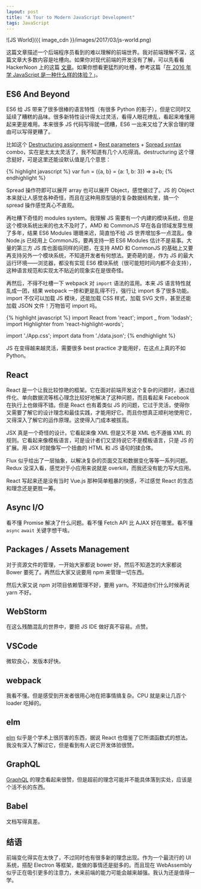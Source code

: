 ```yaml
---
layout: post
title: "A Tour to Modern JavaScript Development"
tags: JavaScript
---
```


![JS World]({{ image_cdn }}/images/2017/03/js-world.png)

这篇文章描述一个后端程序员看到的难以理解的前端世界。我对前端理解不深，这篇文章大多数内容是吐槽向。如果你对现代前端的开发没有了解，可以先看看 HackerNoon 上的这篇 [文章][js-2017]。如果你想看更猛烈的吐槽，参考这篇「[在 2016 年学 JavaScript 是一种什么样的体验？](https://zhuanlan.zhihu.com/p/22782487)」。

[js-2017]: https://hackernoon.com/a-map-to-modern-javascript-development-2017-16d9eb86309c#.mldzrt1gn

<!--more-->

## ES6 And Beyond

ES6 给 JS 带来了很多很棒的语言特性（有很多 Python 的影子），但是它同时又延续了糟糕的品味。很多新特性设计得太过灵活，看得人眼花缭乱，看起来难懂用起来更是难用。本来很多 JS 代码写得就一团糟，ES6 一出来又给了大家合理的理由可以写得更糟了。

比如这个 [Destructuring assignment][destructuring-assignment] + [Rest parameters][rest-parameters] + [Spread syntax][spread-syntax] combo，实在是太太太灵活了，我不知道有几个人吃得消。destructuring 这个理念挺好，可是这里还能设默认值是几个意思：

{% highlight javascript %}
var fun = ({a, b} = {a: 1, b: 3}) => a+b;
{% endhighlight %}

Spread 操作符即可以展开 array 也可以展开 Object，感觉做过了。JS 的 Object 本来就让人感觉各种奇怪，而且在这种用原型链的复杂数据结构里，搞一个 spread 操作感觉真心不直观。

再吐糟下奇怪的 modules system。我理解 JS 需要有一个内建的模块系统，但是这个模块系统出来的也太不及时了，AMD 和 CommonJS 早在各自领域发芽生根了多年，结果 ES6 Modules 珊珊来迟，简直怕不给 JS 世界增加多一点混乱。像 Node.js 已经用上 CommonJS，要再支持一把 ES6 Modules 估计不是易事。大量的第三方 JS 库也面临同样的问题，在支持 AMD 和 CommonJS 的基础上又要再支持另外一个模块系统，不知道开发者有何想法。更奇葩的是，作为 JS 的最大运行环境——浏览器，都没有实现 ES6 模块系统（很可能短时间内都不会支持），这种语言规范和实现太不贴近的现象实在是很奇怪。

再然后，不得不吐槽一下 webpack 对 `import` 语法的滥用。本来 JS 语言特性就乱成一团，结果 webpack 一掺和更是乱得不行，强行让 import 多了很多功能。import 不仅可以加载 JS 模块，还能加载 CSS 样式，加载 SVG 文件，甚至还能加载 JSON 文件！万物皆可 import 吗。

{% highlight javascript %}
import React from 'react';
import _ from 'lodash';
import Highlighter from 'react-highlight-words';

import './App.css';
import data from './data.json';
{% endhighlight %}

JS 在变得越来越灵活，需要很多 best practice 才能用好，在这点上真的不如 Python。

## React

React 是一个让我比较惊艳的框架。它在面对前端开发这个复杂的问题时，通过组件化、单向数据流等核心理念比较好地解决了这种问题，而且看起来 Facebook 在执行上也做得不错。但是 React 也有着类似 JS 的问题，它过于灵活，使得你又需要了解它的设计理念和最佳实践，才能用好它。而且你想真正顺利地使用它，又得深入了解它的运作原理。这使得入门成本被拔高。

JSX 真是一个奇怪的设计。它看起来像 XML 但是又不是 XML 也不遵循 XML 的规则。它看起来像模板语言，可是设计者们又坚持说它不是模板语言，只是 JS 的扩展。用 JSX 时就像写一个扭曲的 HTML 和 JS 语句的揉合体。

Flux 似乎给出了一层抽象，以解决复杂的页面交互和数据变化等等一系列问题。Redux 没深入看，感觉对于小应用来说就是 overkill，而我还没有能力写大应用。

React 写起来还是没有当时 Vue.js 那种简单粗暴的快感，不过感觉 React 的生态和理念还是更胜一筹。

## Async I/O

看不懂 Promise 解决了什么问题。看不懂 Fetch API 比 AJAX 好在哪里。看不懂 `async` `await` 关键字想干啥。

## Packages / Assets Management

对于资源文件的管理，一开始大家都说 bower 好。然后不知道怎的大家都说 Bower 要死了。再然后大家又说要用 npm 来管理一切东西。

然后大家又说 npm 对项目依赖管理不好，要用 yarn。不知道你们什么时候再说 yarn 不好。

## WebStorm

在这么残酷混乱的世界中，要把 JS IDE 做好真不容易。点赞。

## VSCode

微软良心，发版本好快。

## webpack

我看不懂。但是感受到开发者很用心地在把事情搞复杂。CPU 就是来让几百个 loader 吃掉的。

## elm

[elm][] 似乎是个学术上很厉害的东西，据说 React 也借鉴了它所谓函数式的想法。我没有深入了解过它，但是看到有人说它开发体验很赞。

## GraphQL

[GraphQL][graph-ql] 的理念看起来很赞，但是超前的理念可能并不能具体落到实处，应该是个活不长的东西。

## Babel

文档写得真差。

## 结语

前端变化得实在太快了，不过同时也有很多新的理念出现。作为一个最流行的 UI 系统，搭配 Electron 等框架，能做的事情还是挺多的。而且现在 WebAssembly 似乎正在吸引更多的注意力，未来前端的能力可能会越来越强。我认为还是值得一学。

[destructuring-assignment]: https://developer.mozilla.org/en-US/docs/Web/JavaScript/Reference/Operators/Destructuring_assignment
[rest-parameters]: https://developer.mozilla.org/en-US/docs/Web/JavaScript/Reference/Functions/rest_parameters
[spread-syntax]: https://developer.mozilla.org/en-US/docs/Web/JavaScript/Reference/Operators/Spread_operator
[elm]: http://elm-lang.org/
[graph-ql]: http://graphql.org/
